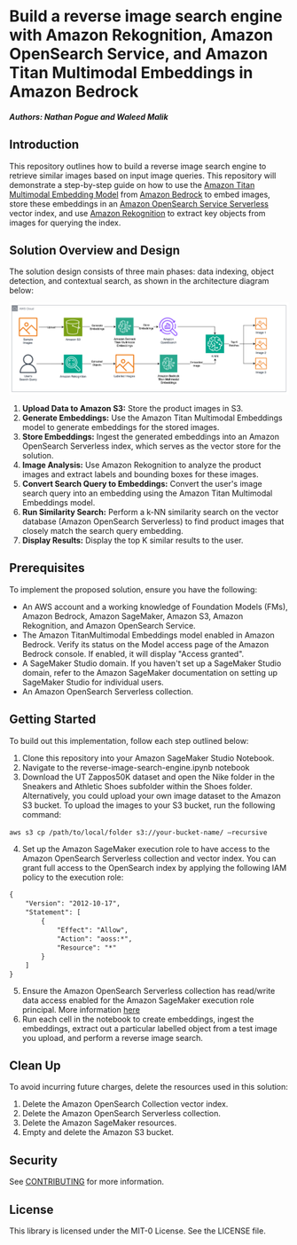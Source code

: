 # Build a reverse image search engine with Amazon Rekognition, Amazon OpenSearch Service, and Amazon Titan Multimodal Embeddings in Amazon Bedrock

##### Authors: Nathan Pogue and Waleed Malik

## Introduction

This repository outlines how to build a reverse image search engine to retrieve similar images based on input image queries. This repository will demonstrate a step-by-step guide on how to use the [Amazon Titan Multimodal Embedding Model](https://docs.aws.amazon.com/bedrock/latest/userguide/titan-multiemb-models.html) from [Amazon Bedrock](https://aws.amazon.com/bedrock/) to embed images, store these embeddings in an [Amazon OpenSearch Service Serverless](https://aws.amazon.com/opensearch-service/features/serverless/) vector index, and use [Amazon Rekognition](https://aws.amazon.com/rekognition/) to extract key objects from images for querying the index.

## Solution Overview and Design

The solution design consists of three main phases: data indexing, object detection, and contextual search, as shown in the architecture diagram below:

![Architecture diagram of solution](images/architecture.png)

1. **Upload Data to Amazon S3:** Store the product images in S3.
2. **Generate Embeddings:** Use the Amazon Titan Multimodal Embeddings model to generate embeddings for the stored images.
3. **Store Embeddings:** Ingest the generated embeddings into an Amazon OpenSearch Serverless index, which serves as the vector store for the solution.
4. **Image Analysis:** Use Amazon Rekognition to analyze the product images and extract labels and bounding boxes for these images. 
5. **Convert Search Query to Embeddings:** Convert the user's image search query into an embedding using the Amazon Titan Multimodal Embeddings model.
6. **Run Similarity Search:** Perform a k-NN similarity search on the vector database (Amazon OpenSearch Serverless) to find product images that closely match the search query embedding.
7. **Display Results:** Display the top K similar results to the user.

## Prerequisites

To implement the proposed solution, ensure you have the following:

* An AWS account and a working knowledge of Foundation Models (FMs), Amazon Bedrock, Amazon SageMaker, Amazon S3, Amazon Rekognition, and Amazon OpenSearch Service.
* The Amazon TitanMultimodal Embeddings model enabled in Amazon Bedrock. Verify its status on the Model access page of the Amazon Bedrock console. If enabled, it will display "Access granted".
* A SageMaker Studio domain. If you haven't set up a SageMaker Studio domain, refer to the Amazon SageMaker documentation on setting up SageMaker Studio for individual users.
* An Amazon OpenSearch Serverless collection.

## Getting Started 

To build out this implementation, follow each step outlined below:

1. Clone this repository into your Amazon SageMaker Studio Notebook.
2. Navigate to the reverse-image-search-engine.ipynb notebook
3. Download the UT Zappos50K dataset and open the Nike folder in the Sneakers and Athletic Shoes subfolder within the Shoes folder. Alternatively, you could upload your own image dataset to the Amazon S3 bucket. To upload the images to your S3 bucket, run the following command:

`aws s3 cp /path/to/local/folder s3://your-bucket-name/ —recursive`

4. Set up the Amazon SageMaker execution role to have access to the Amazon OpenSearch Serverless collection and vector index. You can grant full access to the OpenSearch index by applying the following IAM policy to the execution role:

```
{
    "Version": "2012-10-17",
    "Statement": [
        {
            "Effect": "Allow",
            "Action": "aoss:*",
            "Resource": "*"
        }
    ]
}
```

5. Ensure the Amazon OpenSearch Serverless collection has read/write data access enabled for the Amazon SageMaker execution role principal. More information [here](https://docs.aws.amazon.com/opensearch-service/latest/developerguide/serverless-data-access.html)
6. Run each cell in the notebook to create embeddings, ingest the embeddings, extract out a particular labelled object from a test image you upload, and perform a reverse image search.

## Clean Up

To avoid incurring future charges, delete the resources used in this solution:

1. Delete the Amazon OpenSearch Collection vector index.
2. Delete the Amazon OpenSearch Serverless collection.
3. Delete the Amazon SageMaker resources.
4. Empty and delete the Amazon S3 bucket.

## Security

See [CONTRIBUTING](CONTRIBUTING.md#security-issue-notifications) for more information.

## License

This library is licensed under the MIT-0 License. See the LICENSE file.
